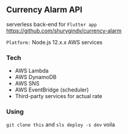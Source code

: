 ## Currency Alarm API

serverless back-end for `Flutter app` https://github.com/shurygindv/currency-alarm

`Platform:` Node.js 12.x.x AWS services

### Tech

* AWS Lambda
* AWS DynamoDB
* AWS SNS
* AWS EventBridge (scheduler)
* Third-party services for actual rate


### Using
 
`git clone this` and `sls deploy -s dev` voila
